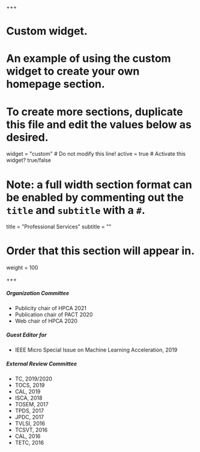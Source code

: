 +++
# Custom widget.
# An example of using the custom widget to create your own homepage section.
# To create more sections, duplicate this file and edit the values below as desired.
widget = "custom"  # Do not modify this line!
active = true  # Activate this widget? true/false

# Note: a full width section format can be enabled by commenting out the `title` and `subtitle` with a `#`.
title = "Professional Services"
subtitle = ""

# Order that this section will appear in.
weight = 100 

+++
##### Organization Committee
- Publicity chair of HPCA 2021
- Publication chair of PACT 2020
- Web chair of HPCA 2020

##### Guest Editor for
- IEEE Micro Special Issue on Machine Learning Acceleration, 2019

##### External Review Committee
-	TC, 2019/2020
-	TOCS, 2019
-	CAL, 2019
-	ISCA, 2018
-	TOSEM, 2017
-	TPDS, 2017
-	JPDC, 2017
-	TVLSI, 2016
-	TCSVT, 2016
-	CAL, 2016
-	TETC, 2016
